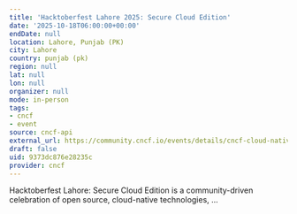 ```yaml
---
title: 'Hacktoberfest Lahore 2025: Secure Cloud Edition'
date: '2025-10-18T06:00:00+00:00'
endDate: null
location: Lahore, Punjab (PK)
city: Lahore
country: punjab (pk)
region: null
lat: null
lon: null
organizer: null
mode: in-person
tags:
- cncf
- event
source: cncf-api
external_url: https://community.cncf.io/events/details/cncf-cloud-native-security-lahore-presents-hacktoberfest-lahore-2025-secure-cloud-edition/
draft: false
uid: 9373dc876e28235c
provider: cncf
---
```

Hacktoberfest Lahore: Secure Cloud Edition is a community-driven celebration of open source, cloud-native technologies, ...
